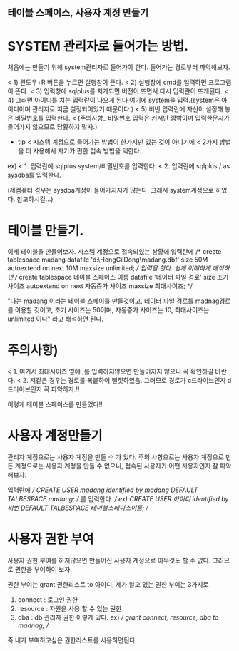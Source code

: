 ﻿## 테이블 스페이스, 사용자 계정 만들기

# SYSTEM 관리자로 들어가는 방법.

처음에는 만들기 위해 system관리자로 들어가야 한다.
들어가는 경로부터 파악해보자.

< 1) 윈도우+R 버튼을 누르면 실행창이 뜬다.
< 2) 실행창에 cmd를 입력하면 프로그램이 뜬다.
< 3) 입력창에 sqlplus를 치게되면 버전이 뜨면서 다시 입력란이 뜨게된다.
< 4) 그러면 아이디를 치는 입력란이 나오게 된다 여기에 system을 입력.(system은 아이디이며 관리자로 지금 설정되어있기 때문이다.)
< 5) 비번 입력란에 자신이 설정해 놓은 비밀번호를 입력한다.
< (주의사항_ 비밀번호 입력은 커서만 깜빡이며 입력한문자가 들어가지 않으므로 당황하지 말자.)

* tip
< 시스템 계정으로 들어가는 방법이 한가지만 있는 것이 아니기에 
< 2가지 방법을 더 사용해서 자기가 편한 접속 방법을 택한다.

ex)
  < 1. 입력란에 sqlplus system/비밀번호를 입력한다.
  < 2. 입력란에 sqlplus / as sysdba를 입력한다.


(제컴퓨터 경우는 sysdba계정이 들어가지지가 않는다.
그래서 system계정으로 하였다. 참고하시길...)



# 테이블 만들기.

이제 테이블을 만들어보자.
시스템 계정으로 접속되있는 상황에 입력란에 
/*
create tablespace madang
          datafile 'd:\HongGilDong\madang.dbf' 
          size 50M
          autoextend on next 10M 
          maxsize unlimited;
*/
입력을 한다.
쉽게 이해하게 해석하면
/*
create tablespace 테이블 스페이스 이름
               datafile '데이터 파일 경로'
                    size 초기 사이즈
autoextend on next 자동증가 사이즈
              maxsize 최대사이즈;
*/

"나는 madang 이라는 테이블 스페이를 만들것이고, 데이터 파일 경로를 
madnag경로를 이용할 것이고, 초기 사이즈는 50이며, 자동증가 사이즈는 10,
최대사이즈는 unlimited 이다" 라고 해석하면 된다.

# 주의사항)
< 1. 여기서 최대사이즈 옆에 ;를 입력하지않으면 만들어지지 않으니 꼭 확인하길 바란다.
< 2. 저같은 경우는 경로를 복붙하여 뻘짓하였음. 그러므로 경로가 c드라이브인지 d드라이브인지 꼭 파악하자.!!

이렇게 테이블 스페이스를 만들었다!!



# 사용자 계정만들기

관리자 계정으로는 사용자 계정을 만들 수 가 있다.
주의 사항으로는 사용자 계정으로 만든 계정으로는 사용자 계정을 만들 수 없으니,
접속된 사용자가 어떤 사용자인지 잘 파악해보자.

입력란에
*/
CREATE USER madang identified by madang
DEFAULT TALBESPACE madang;
/*
를 입력한다.
*/
ex)
CREATE USER 아이디 identified by 비번
DEFAULT TALBESPACE 테이블스페이스이름;
/*



# 사용자 권한 부여

사용자 권한 부여를 하지않으면 만들어진 사용자 계정으로 아무것도 할 수 없다.
그러므로 권한을 부여하여 보자.

권한 부여는 grant 권한리스트 to 아이디;
제가 알고 있는 권한 부여는 3가지로
1. connect : 로그인 권한
2. resource : 자원을 사용 할 수 있는 권한
3. dba : db 관리자 권한
이렇게 있다.
ex)
*/
grant connect, resource, dba to madnag;
/*

즉 내가 부여하고싶은 권한리스트를 사용하면된다.



